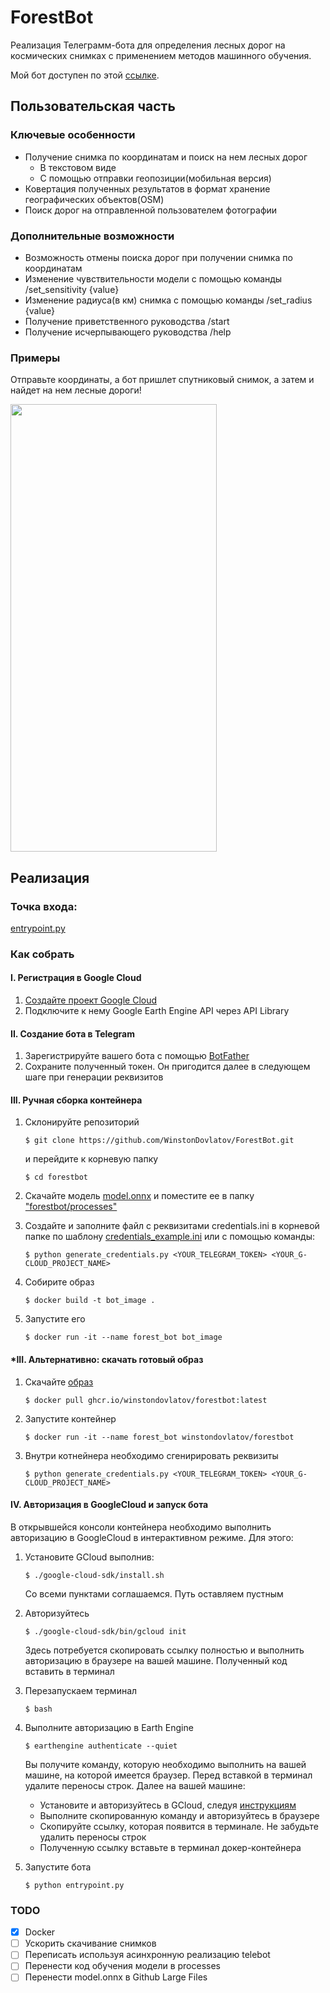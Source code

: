 # ForestBot

Реализация Телеграмм-бота для определения лесных дорог на космических снимках с применением методов машинного
обучения.

Мой бот доступен по этой [ссылке](https://t.me/forest_guide_bot).

## Пользовательская часть

### Ключевые особенности

* Получение снимка по координатам и поиск на нем лесных дорог 
    * В текстовом виде
    * С помощью отправки геопозиции(мобильная версия)
* Ковертация полученных результатов в формат хранение географических объектов(OSM)
* Поиск дорог на отправленной пользователем фотографии


### Дополнительные возможности

* Возможность отмены поиска дорог при получении снимка по координатам
* Изменение чувствительности модели с помощью команды /set_sensitivity {value}
* Изменение радиуса(в км) снимка с помощью команды /set_radius {value} 
* Получение приветственного руководства /start
* Получение исчерпывающего руководства /help

### Примеры

Отправьте координаты, а бот пришлет спутниковый снимок, 
а затем и найдет на нем лесные дороги!


<img src="readme_images/example_cords_lq.gif" width="330" height="716">

## Реализация 

### Точка входа:
[entrypoint.py](https://github.com/WinstonDovlatov/ForestBot/blob/master/entrypoint.py)

### Как собрать

#### I. Регистрация в Google Cloud

1. [Создайте проект Google Cloud](https://console.cloud.google.com/projectcreate)
2. Подключите к нему Google Earth Engine API через API Library

#### II. Создание бота в Telegram

1. Зарегистрируйте вашего бота с помощью [BotFather](https://telegram.me/BotFather) 
2. Сохраните полученный токен. Он пригодится далее в следующем шаге при генерации реквизитов

#### III. Ручная сборка контейнера

1. Склонируйте репозиторий
   
   ```$ git clone https://github.com/WinstonDovlatov/ForestBot.git```
   
   и перейдите к корневую папку
   
   ``` $ cd forestbot ```

2. Скачайте модель [model.onnx](https://drive.google.com/file/d/1TB5jgmAtDGfUffj9J9SUg8K5AZc7prFk/view?usp=sharing) и поместите ее в папку ["forestbot/processes"](https://github.com/WinstonDovlatov/ForestBot/tree/master/forestbot/processes)
3. Создайте и заполните файл с реквизитами credentials.ini в корневой папке по шаблону [credentials_example.ini](https://github.com/WinstonDovlatov/ForestBot/blob/master/credentials_example.ini)
или с помощью команды:
    
    ```$ python generate_credentials.py <YOUR_TELEGRAM_TOKEN> <YOUR_G-CLOUD_PROJECT_NAME>```
4. Собирите образ 

    ```$ docker build -t bot_image .```
    
5. Запустите его

    ```$ docker run -it --name forest_bot bot_image```
    
#### *III. Альтернативно: скачать готовый образ

1. Скачайте [образ](https://github.com/WinstonDovlatov/ForestBot/pkgs/container/forestbot)

    ```$ docker pull ghcr.io/winstondovlatov/forestbot:latest```
    
2. Запустите контейнер

    ```$ docker run -it --name forest_bot winstondovlatov/forestbot```
    
3. Внутри котнейнера необходимо сгенирировать реквизиты

    ```$ python generate_credentials.py <YOUR_TELEGRAM_TOKEN> <YOUR_G-CLOUD_PROJECT_NAME>```
     
#### IV. Авторизация в GoogleCloud и запуск бота
В открывшейся консоли контейнера необходимо выполнить авторизацию в GoogleCloud в интерактивном режиме. 
Для этого:

1. Установите GCloud выполнив:
   
    ```$ ./google-cloud-sdk/install.sh```
    
    Со всеми пунктами соглашаемся. Путь оставляем пустным
    
2. Авторизуйтесь

    ```$ ./google-cloud-sdk/bin/gcloud init```
    
   Здесь потребуется скопировать ссылку полностью и выполнить авторизацию
   в браузере на вашей машине. Полученный код вставить в терминал
   
3. Перезапускаем терминал
   
    ```$ bash```
4. Выполните авторизацию в Earth Engine

    ```$ earthengine authenticate --quiet```

    Вы получите команду, которую необходимо выполнить на вашей машине, на
    которой имеется браузер. Перед вставкой в терминал удалите переносы строк.
    Далее на вашей машине:

    * Установите и авторизуйтесь в GCloud, следуя [инструкциям](https://cloud.google.com/sdk/docs/install)
    * Выполните скопированную команду и авторизуйтесь в браузере
    * Скопируйте ссылку, которая появится в терминале. Не забудьте удалить переносы строк
    * Полученную ссылку вставьте в терминал докер-контейнера
        
5. Запустите бота

    ```$ python entrypoint.py```

### TODO

- [x] Docker
- [ ] Ускорить скачивание снимков
- [ ] Переписать используя асинхронную реализацию telebot
- [ ] Перенести код обучения модели в processes
- [ ] Перенести model.onnx в Github Large Files

